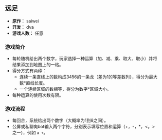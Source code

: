 ## 远足

- **原作：** saiwei
- **开发：** dva
- **游戏人数：** 任意

### 游戏简介
- 每轮随机给出两个数字，玩家选择一种运算（加、减、乘、取大、取小）并将结果添加到地图上的一格。
- 得分方式有两种：
  - 连续一条直线上的数构成3456的一条龙（差为1的等差数列），得分为最大数*直线长度。
  - 一个连续区域的数相等，得分为数字*区域大小。
- 每种运算的使用次数有限。

### 游戏流程
- 每回合，系统给出两个数字（大概率为1到6之间）。
- 公屏或私聊向bot输入两个字符，分别表示填写位置和运算（+，-，*，<，> 之一），例如 `a +`。